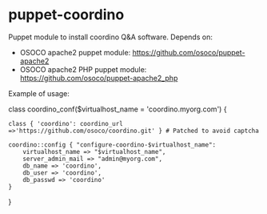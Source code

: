 puppet-coordino
===============

Puppet module to install coordino Q&amp;A software. Depends on:
  * OSOCO apache2 puppet module: https://github.com/osoco/puppet-apache2
  * OSOCO apache2 PHP puppet module: https://github.com/osoco/puppet-apache2_php

Example of usage:

  class coordino_conf($virtualhost_name = 'coordino.myorg.com') {

    class { 'coordino': coordino_url =>'https://github.com/osoco/coordino.git' } # Patched to avoid captcha

    coordino::config { "configure-coordino-$virtualhost_name":
        virtualhost_name => "$virtualhost_name", 
        server_admin_mail => "admin@myorg.com",
        db_name => 'coordino',
        db_user => 'coordino',
        db_passwd => 'coordino'
    }
  }
